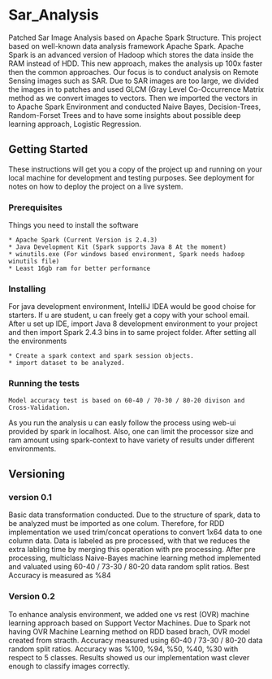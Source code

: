 # Sar_Analysis
Patched Sar Image Analysis based on Apache Spark Structure. This project based on well-known data analysis framework Apache Spark. Apache Spark is an advanced version of Hadoop which stores the data inside the RAM instead of HDD. This new approach, makes the analysis up 100x faster then the common approaches.
Our focus is to conduct analysis on Remote Sensing images such as SAR. Due to SAR images are too large, we divided the images in to patches and used GLCM (Gray Level Co-Occurrence Matrix method as we convert images to vectors. Then we imported the vectors in to Apache Spark Environment and conducted Naive Bayes, Decision-Trees, Random-Forset Trees and to have some insights about possible deep learning approach, Logistic Regression.

## Getting Started

These instructions will get you a copy of the project up and running on your local machine for development and testing purposes. See deployment for notes on how to deploy the project on a live system.

### Prerequisites

Things you need to install the software 

```
* Apache Spark (Current Version is 2.4.3)
* Java Development Kit (Spark supports Java 8 At the moment)
* winutils.exe (For windows based environment, Spark needs hadoop winutils file)
* Least 16gb ram for better performance
```
### Installing

For java development environment, IntelliJ IDEA would be good choise for starters. If u are student, u can freely get a copy with your school email. After u set up IDE, import Java 8 development environment to your project and then import Spark 2.4.3 bins in to same project folder. After setting all the environments

```
* Create a spark context and spark session objects.
* import dataset to be analyzed.
```
### Running the tests
```
Model accuracy test is based on 60-40 / 70-30 / 80-20 divison and Cross-Validation.
```
As you run the analysis u can easly follow the process using web-ui provided by spark in localhost. Also, one can limit the processor size and ram amount using spark-context to have variety of results under different environments. 

## Versioning
### version 0.1
Basic data transformation conducted. Due to the structure of spark, data to be analyzed must be imported as one colum. Therefore, for RDD implementation we used trim/concat operations to convert 1x64 data to one column data. Data is labeled as pre processed, with that we reduces the extra labling time by merging this operation with pre processing. After pre processing, multiclass Naive-Bayes machine learning method implemented and valuated using 60-40 / 73-30 / 80-20 data random split ratios. Best Accuracy is measured as %84
### Version 0.2 
To enhance analysis environment, we added one vs rest (OVR) machine learning approach based on Support Vector Machines. Due to Spark not having OVR Machine Learning method on RDD based brach, OVR model created from stracth. Accuracy measured using 60-40 / 73-30 / 80-20 data random split ratios. Accuracy was %100, %94, %50, %40, %30 with respect to 5 classes. Results showed us our implementation wast clever enough to classify images correctly.
